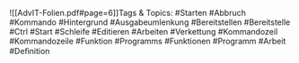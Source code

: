 
![[AdvIT-Folien.pdf#page=6]]Tags & Topics:
   #Starten
   #Abbruch
   #Kommando
   #Hintergrund
   #Ausgabeumlenkung
   #Bereitstellen
   #Bereitstelle
   #Ctrl
   #Start
   #Schleife
   #Editieren
   #Arbeiten
   #Verkettung
   #Kommandozeil
   #Kommandozeile
   #Funktion
   #Programms
   #Funktionen
   #Programm
   #Arbeit
   #Deﬁnition